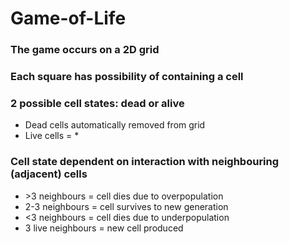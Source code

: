 # Game-of-Life
### The game occurs on a 2D grid 
### Each square has possibility of containing a cell
### 2 possible cell states: dead or alive
  - Dead cells automatically removed from grid
  - Live cells = *
### Cell state dependent on interaction with neighbouring (adjacent) cells
  - \>3 neighbours = cell dies due to overpopulation
  - 2-3 neighbours = cell survives to new generation
  - <3 neighbours = cell dies due to underpopulation
  - 3 live neighbours = new cell produced

